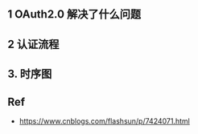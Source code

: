 ## 1 OAuth2.0 解决了什么问题

## 2 认证流程

## 3. 时序图

## Ref
- https://www.cnblogs.com/flashsun/p/7424071.html
